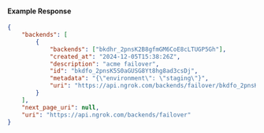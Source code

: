 <!-- Code generated for API Clients. DO NOT EDIT. -->

#### Example Response

```json
{
	"backends": [
		{
			"backends": ["bkdhr_2pnsK2B8gfmGM6CoE8cLTUGP5Gh"],
			"created_at": "2024-12-05T15:38:26Z",
			"description": "acme failover",
			"id": "bkdfo_2pnsK5S0aGUSG8Yt8hg8ad3csDj",
			"metadata": "{\"environment\": \"staging\"}",
			"uri": "https://api.ngrok.com/backends/failover/bkdfo_2pnsK5S0aGUSG8Yt8hg8ad3csDj"
		}
	],
	"next_page_uri": null,
	"uri": "https://api.ngrok.com/backends/failover"
}
```
